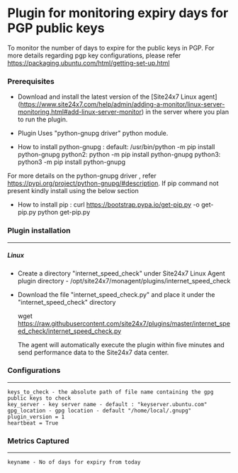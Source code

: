 Plugin for monitoring expiry days for PGP public keys
=====================================================

To monitor the number of days to expire for the public keys in PGP. For more details regarding pgp key configurations, please refer https://packaging.ubuntu.com/html/getting-set-up.html

### Prerequisites

- Download and install the latest version of the [Site24x7 Linux agent] (https://www.site24x7.com/help/admin/adding-a-monitor/linux-server-monitoring.html#add-linux-server-monitor) in the server where you plan to run the plugin. 

- Plugin Uses "python-gnupg driver" python module.

- How to install python-gnupg :
      default:    /usr/bin/python -m pip install python-gnupg
      python2:    python -m pip install python-gnupg
      python3:    python3 -m pip install python-gnupg

For more details on the python-gnupg driver , refer https://pypi.org/project/python-gnupg/#description. If pip command not present kindly install using the below section

- How to install pip :
      curl https://bootstrap.pypa.io/get-pip.py -o get-pip.py
      python get-pip.py

### Plugin installation
---
##### Linux 

- Create a directory "internet_speed_check" under Site24x7 Linux Agent plugin directory - /opt/site24x7/monagent/plugins/internet_speed_check

- Download the file "internet_speed_check.py" and place it under the "internet_speed_check" directory
  
  wget https://raw.githubusercontent.com/site24x7/plugins/master/internet_speed_check/internet_speed_check.py
	
  The agent will automatically execute the plugin within five minutes and send performance data to the Site24x7 data center.

### Configurations
---

	keys_to_check - the absolute path of file name containing the gpg public keys to check
	key_server - key server name - default : "keyserver.ubuntu.com"
	gpg_location - gpg location - default "/home/local/.gnupg"
	plugin_version = 1
	heartbeat = True

### Metrics Captured
---
    keyname - No of days for expiry from today
